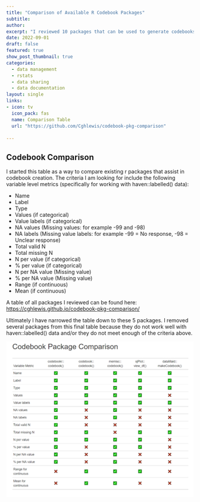 ```yaml
---
title: "Comparison of Available R Codebook Packages"
subtitle:
author:
excerpt: "I reviewed 10 packages that can be used to generate codebooks based on criteria typically useful in creating a codebook for purposes such as data sharing and created a table to compare each packages functionality."
date: 2022-09-01 
draft: false
featured: true
show_post_thumbnail: true
categories:
  - data management
  - rstats
  - data sharing
  - data documentation
layout: single
links:
- icon: tv
  icon_pack: fas
  name: Comparison Table
  url: "https://github.com/Cghlewis/codebook-pkg-comparison"

---
```


## Codebook Comparison

I started this table as a way to compare existing r packages that assist in codebook creation. The criteria I am looking for include the following variable level metrics (specifically for working with haven::labelled() data):

+ Name
+ Label
+ Type
+ Values (if categorical)
+ Value labels (if categorical)
+ NA values (Missing values: for example -99 and -98)
+ NA labels (Missing value labels: for example -99 = No response, -98 = Unclear response)
+ Total valid N
+ Total missing N
+ N per value (if categorical)
+ % per value (if categorical)
+ N per NA value (Missing value)
+ % per NA value (Missing value)
+ Range (if continuous)
+ Mean (if continuous)

A table of all packages I reviewed can be found here: https://cghlewis.github.io/codebook-pkg-comparison/

Ultimately I have narrowed the table down to these 5 packages. I removed several packages from this final table because they do not work well with haven::labelled() data and/or they do not meet enough of the criteria above.

![](comparison_featured.PNG)